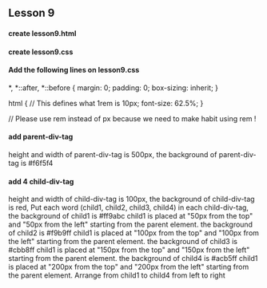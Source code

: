 ## Lesson 9
#### create lesson9.html
#### create lesson9.css

####  Add the following lines on lesson9.css

*,
*::after,
*::before {
    margin: 0;
    padding: 0;
    box-sizing: inherit;
}

html {
    // This defines what 1rem is 10px;
    font-size: 62.5%;
}

// Please use rem instead of px because we need to make habit using rem !

#### add parent-div-tag
height and width of parent-div-tag is 500px,
the background of parent-div-tag is #f6f5f4

#### add 4 child-div-tag
height and width of child-div-tag is 100px,
the background of child-div-tag is red,
Put each word (child1, child2, child3, child4) in each child-div-tag,
the background of child1 is #ff9abc
child1 is placed at "50px from the top" and "50px from the left" starting from the parent element.
the background of child2 is #f9b9ff
child1 is placed at "100px from the top" and "100px from the left" starting from the parent element.
the background of child3 is #cbb8ff
child1 is placed at "150px from the top" and "150px from the left" starting from the parent element.
the background of child4 is #acb5ff
child1 is placed at "200px from the top" and "200px from the left" starting from the parent element.
Arrange from child1 to child4 from left to right
